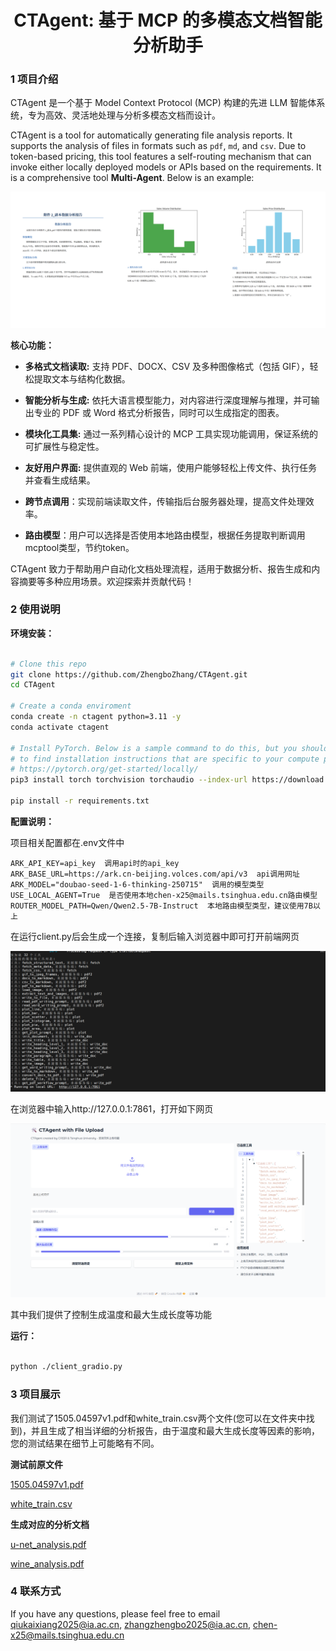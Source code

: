 <center>
  <h1>CTAgent: 基于 MCP 的多模态文档智能分析助手</h1>
</center>

### 1 项目介绍

CTAgent 是一个基于 Model Context Protocol (MCP) 构建的先进 LLM 智能体系统，专为高效、灵活地处理与分析多模态文档而设计。

CTAgent is a tool for automatically generating file analysis reports. It supports the analysis of files in formats such as `pdf`, `md`, and `csv`. Due to token-based pricing, this tool features a self-routing mechanism that can invoke either locally deployed models or APIs based on the requirements. It is a comprehensive tool **Multi-Agent**. Below is an example:

![CTAgent Example](./figures/IMG_5551.JPG)

**核心功能：**

- **多格式文档读取:** 支持 PDF、DOCX、CSV 及多种图像格式（包括 GIF），轻松提取文本与结构化数据。

- **智能分析与生成:** 依托大语言模型能力，对内容进行深度理解与推理，并可输出专业的 PDF 或 Word 格式分析报告，同时可以生成指定的图表。

- **模块化工具集:** 通过一系列精心设计的 MCP 工具实现功能调用，保证系统的可扩展性与稳定性。

- **友好用户界面:** 提供直观的 Web 前端，使用户能够轻松上传文件、执行任务并查看生成结果。

- **跨节点调用**：实现前端读取文件，传输指后台服务器处理，提高文件处理效率。

- **路由模型**：用户可以选择是否使用本地路由模型，根据任务提取判断调用mcptool类型，节约token。

CTAgent 致力于帮助用户自动化文档处理流程，适用于数据分析、报告生成和内容摘要等多种应用场景。欢迎探索并贡献代码！

### 2 使用说明

**环境安装：**

```bash

# Clone this repo
git clone https://github.com/ZhengboZhang/CTAgent.git
cd CTAgent

# Create a conda enviroment
conda create -n ctagent python=3.11 -y
conda activate ctagent

# Install PyTorch. Below is a sample command to do this, but you should check the following link
# to find installation instructions that are specific to your compute platform:
# https://pytorch.org/get-started/locally/
pip3 install torch torchvision torchaudio --index-url https://download.pytorch.org/whl/cu128 # UPDATE ME!

pip install -r requirements.txt

```

**配置说明：**

项目相关配置都在.env文件中
```
ARK_API_KEY=api_key  调用api时的api_key
ARK_BASE_URL=https://ark.cn-beijing.volces.com/api/v3  api调用网址
ARK_MODEL="doubao-seed-1-6-thinking-250715"  调用的模型类型
USE_LOCAL_AGENT=True  是否使用本地chen-x25@mails.tsinghua.edu.cn路由模型
ROUTER_MODEL_PATH=Qwen/Qwen2.5-7B-Instruct  本地路由模型类型，建议使用7B以上
```

在运行client.py后会生成一个连接，复制后输入浏览器中即可打开前端网页

![](./figures/run.png)

在浏览器中输入http://127.0.0.1:7861，打开如下网页

![](./figures/face.png)

其中我们提供了控制生成温度和最大生成长度等功能

**运行：**

```bash

python ./client_gradio.py

```

### 3 项目展示

我们测试了1505.04597v1.pdf和white_train.csv两个文件(您可以在文件夹中找到)，并且生成了相当详细的分析报告，由于温度和最大生成长度等因素的影响，您的测试结果在细节上可能略有不同。

**测试前原文件**

[1505.04597v1.pdf](./example/1505.04597v1.pdf)

[white_train.csv](./example/white_train.csv)

**生成对应的分析文档**

[u-net_analysis.pdf](./example/u-net_analysis.pdf)

[wine_analysis.pdf](./example/wine_analysis.pdf)

### 4 联系方式

If you have any questions, please feel free to email qiukaixiang2025@ia.ac.cn, zhangzhengbo2025@ia.ac.cn, chen-x25@mails.tsinghua.edu.cn